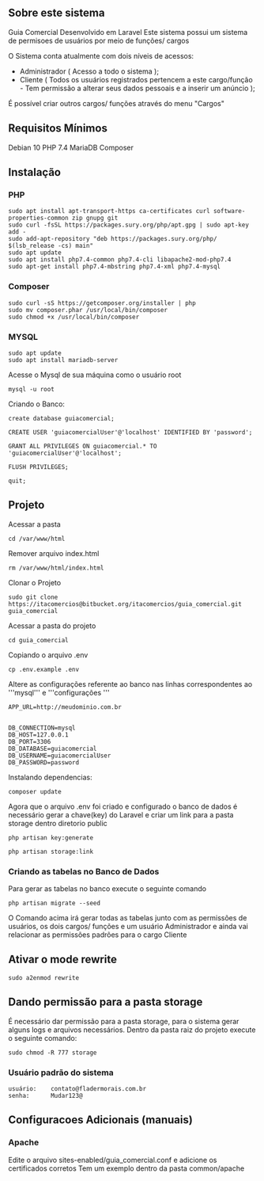 ## Sobre este sistema

Guia Comercial Desenvolvido em Laravel
Este sistema possui um sistema de permisoes de usuários por meio de funções/ cargos

O Sistema conta atualmente com dois níveis de acessos:
- Administrador ( Acesso a todo o sistema );
- Cliente ( Todos os usuários registrados pertencem a este cargo/função - Tem permissão a alterar seus dados pessoais e a inserir um anúncio );

É possível criar outros cargos/ funções através do menu "Cargos" 

## Requisitos Mínimos ##

Debian 10 
PHP 7.4
MariaDB
Composer


## Instalação

### PHP
```
sudo apt install apt-transport-https ca-certificates curl software-properties-common zip gnupg git
sudo curl -fsSL https://packages.sury.org/php/apt.gpg | sudo apt-key add -
sudo add-apt-repository "deb https://packages.sury.org/php/ $(lsb_release -cs) main"
sudo apt update
sudo apt install php7.4-common php7.4-cli libapache2-mod-php7.4
sudo apt-get install php7.4-mbstring php7.4-xml php7.4-mysql
```

### Composer
```
sudo curl -sS https://getcomposer.org/installer | php
sudo mv composer.phar /usr/local/bin/composer
sudo chmod +x /usr/local/bin/composer
```

### MYSQL
```
sudo apt update
sudo apt install mariadb-server
```

Acesse o Mysql de sua máquina como o usuário root
```
mysql -u root
```

Criando o Banco:
```
create database guiacomercial;

CREATE USER 'guiacomercialUser'@'localhost' IDENTIFIED BY 'password';

GRANT ALL PRIVILEGES ON guiacomercial.* TO 'guiacomercialUser'@'localhost';

FLUSH PRIVILEGES;

quit;

```

## Projeto
Acessar a pasta
```
cd /var/www/html
```

Remover arquivo index.html
```
rm /var/www/html/index.html
```


Clonar o Projeto
```
sudo git clone https://itacomercios@bitbucket.org/itacomercios/guia_comercial.git guia_comercial
```

Acessar a pasta do projeto
```
cd guia_comercial
```

Copiando o arquivo .env
```
cp .env.example .env
```

Altere as configurações referente ao banco nas linhas correspondentes ao '''mysql''' e '''configurações '''
```
APP_URL=http://meudominio.com.br


DB_CONNECTION=mysql
DB_HOST=127.0.0.1
DB_PORT=3306
DB_DATABASE=guiacomercial
DB_USERNAME=guiacomercialUser
DB_PASSWORD=password
```

Instalando dependencias:
```
composer update
```

Agora que o arquivo .env foi criado e configurado o banco de dados é necessário gerar a chave(key) do Laravel e criar um link para a pasta storage dentro diretorio public
```
php artisan key:generate

php artisan storage:link
```

### Criando as tabelas no Banco de Dados
Para gerar as tabelas no banco execute o seguinte comando
```
php artisan migrate --seed
```
O Comando acima irá gerar todas as tabelas junto com as permissões de usuários, os dois cargos/ funções e um usuário Administrador e ainda vai relacionar as permissões padrões para o cargo Cliente

## Ativar o mode rewrite
```
sudo a2enmod rewrite
```

## Dando permissão para a pasta storage
É necessário dar permissão para a pasta storage, para o sistema gerar alguns logs e arquivos necessários.
Dentro da pasta raiz do projeto execute o seguinte comando:
```
sudo chmod -R 777 storage
```

### Usuário padrão do sistema
```
usuário:    contato@fladermorais.com.br
senha:      Mudar123@
```



## Configuracoes Adicionais (manuais)

### Apache

Edite o arquivo sites-enabled/guia_comercial.conf e adicione os certificados corretos
Tem um exemplo dentro da pasta common/apache